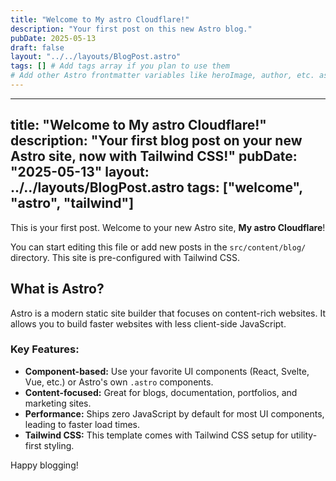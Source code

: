 ```yaml
---
title: "Welcome to My astro Cloudflare!"
description: "Your first post on this new Astro blog."
pubDate: 2025-05-13
draft: false
layout: "../../layouts/BlogPost.astro"
tags: [] # Add tags array if you plan to use them
# Add other Astro frontmatter variables like heroImage, author, etc. as needed
---
```


---
title: "Welcome to My astro Cloudflare!"
description: "Your first blog post on your new Astro site, now with Tailwind CSS!"
pubDate: "2025-05-13"
layout: ../../layouts/BlogPost.astro 
tags: ["welcome", "astro", "tailwind"]
---

This is your first post. Welcome to your new Astro site, **My astro Cloudflare**!

You can start editing this file or add new posts in the `src/content/blog/` directory. This site is pre-configured with Tailwind CSS.

## What is Astro?

Astro is a modern static site builder that focuses on content-rich websites. It allows you to build faster websites with less client-side JavaScript.

### Key Features:

*   **Component-based:** Use your favorite UI components (React, Svelte, Vue, etc.) or Astro's own `.astro` components.
*   **Content-focused:** Great for blogs, documentation, portfolios, and marketing sites.
*   **Performance:** Ships zero JavaScript by default for most UI components, leading to faster load times.
*   **Tailwind CSS:** This template comes with Tailwind CSS setup for utility-first styling.

Happy blogging!
